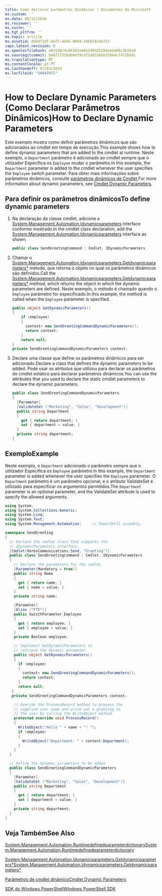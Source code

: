 ```yaml
---
title: Como declarar parâmetros dinâmicos | Documentos da Microsoft
ms.custom: ''
ms.date: 09/13/2016
ms.reviewer: ''
ms.suite: ''
ms.tgt_pltfrm: ''
ms.topic: article
ms.assetid: db04f1df-def5-4456-8869-336024cda723
caps.latest.revision: 8
ms.openlocfilehash: a9c530cdc66302eb6b3d9d2b284eeb486c3b2ba9
ms.sourcegitcommit: b6871f21bd666f9cd71dd336bb3f844cf472b56c
ms.translationtype: MT
ms.contentlocale: pt-PT
ms.lasthandoff: 02/03/2019
ms.locfileid: "56847972"
---
```

# <a name="how-to-declare-dynamic-parameters"></a><span data-ttu-id="e0cf3-102">How to Declare Dynamic Parameters (Como Declarar Parâmetros Dinâmicos)</span><span class="sxs-lookup"><span data-stu-id="e0cf3-102">How to Declare Dynamic Parameters</span></span>

<span data-ttu-id="e0cf3-103">Este exemplo mostra como definir parâmetros dinâmicos que são adicionados ao cmdlet em tempo de execução.</span><span class="sxs-lookup"><span data-stu-id="e0cf3-103">This example shows how to define dynamic parameters that are added to the cmdlet at runtime.</span></span> <span data-ttu-id="e0cf3-104">Neste exemplo, o `Department` parâmetro é adicionado ao cmdlet sempre que o utilizador Especifica os `Employee` mudar o parâmetro.</span><span class="sxs-lookup"><span data-stu-id="e0cf3-104">In this example, the `Department` parameter is added to the cmdlet whenever the user specifies the `Employee` switch parameter.</span></span> <span data-ttu-id="e0cf3-105">Para obter mais informações sobre parâmetros dinâmicos, consulte [parâmetros dinâmicos de Cmdlet](./cmdlet-dynamic-parameters.md).</span><span class="sxs-lookup"><span data-stu-id="e0cf3-105">For more information about dynamic parameters, see [Cmdlet Dynamic Parameters](./cmdlet-dynamic-parameters.md).</span></span>

## <a name="to-define-dynamic-parameters"></a><span data-ttu-id="e0cf3-106">Para definir os parâmetros dinâmicos</span><span class="sxs-lookup"><span data-stu-id="e0cf3-106">To define dynamic parameters</span></span>

1. <span data-ttu-id="e0cf3-107">Na declaração da classe cmdlet, adicione a [System.Management.Automation.Idynamicparameters](/dotnet/api/System.Management.Automation.IDynamicParameters) interface conforme mostrado.</span><span class="sxs-lookup"><span data-stu-id="e0cf3-107">In the cmdlet class declaration, add the [System.Management.Automation.Idynamicparameters](/dotnet/api/System.Management.Automation.IDynamicParameters) interface as shown.</span></span>

   ```csharp
   public class SendGreetingCommand : Cmdlet, IDynamicParameters
   ```

2. <span data-ttu-id="e0cf3-108">Chamar o [System.Management.Automation.Idynamicparameters.Getdynamicparameters\*](/dotnet/api/System.Management.Automation.IDynamicParameters.GetDynamicParameters) método, que retorna o objeto no qual os parâmetros dinâmicos são definidos.</span><span class="sxs-lookup"><span data-stu-id="e0cf3-108">Call the [System.Management.Automation.Idynamicparameters.Getdynamicparameters\*](/dotnet/api/System.Management.Automation.IDynamicParameters.GetDynamicParameters) method, which returns the object in which the dynamic parameters are defined.</span></span> <span data-ttu-id="e0cf3-109">Neste exemplo, o método é chamado quando o `Employee` parâmetro for especificado.</span><span class="sxs-lookup"><span data-stu-id="e0cf3-109">In this example, the method is called when the `Employee` parameter is specified.</span></span>

   ```csharp
   public object GetDynamicParameters()
   {
       if (employee)
       {
         context= new SendGreetingCommandDynamicParameters();
         return context;
       }
       return null;
   }
   private SendGreetingCommandDynamicParameters context;
   ```

3. <span data-ttu-id="e0cf3-110">Declare uma classe que define os parâmetros dinâmicos para ser adicionado.</span><span class="sxs-lookup"><span data-stu-id="e0cf3-110">Declare a class that defines the dynamic parameters to be added.</span></span> <span data-ttu-id="e0cf3-111">Pode usar os atributos que utilizou para declarar os parâmetros do cmdlet estático para declarar parâmetros dinâmicos.</span><span class="sxs-lookup"><span data-stu-id="e0cf3-111">You can use the attributes that you used to declare the static cmdlet parameters to declare the dynamic parameters.</span></span>

   ```csharp
   public class SendGreetingCommandDynamicParameters
   {
     [Parameter]
     [ValidateSet ("Marketing", "Sales", "Development")]
     public string Department
     {
       get { return department; }
       set { department = value; }
     }
     private string department;
   }
   ```

## <a name="example"></a><span data-ttu-id="e0cf3-112">Exemplo</span><span class="sxs-lookup"><span data-stu-id="e0cf3-112">Example</span></span>

<span data-ttu-id="e0cf3-113">Neste exemplo, o `Department` adicionado o parâmetro sempre que o utilizador Especifica os `Employee` parâmetro.</span><span class="sxs-lookup"><span data-stu-id="e0cf3-113">In this example, the `Department` parameter is added whenever the user specifies the `Employee` parameter.</span></span> <span data-ttu-id="e0cf3-114">O `Department` parâmetro é um parâmetro opcional, e o atributo ValidateSet é utilizado para especificar os argumentos permitidos.</span><span class="sxs-lookup"><span data-stu-id="e0cf3-114">The `Department` parameter is an optional parameter, and the ValidateSet attribute is used to specify the allowed arguments.</span></span>

```csharp
using System;
using System.Collections.Generic;
using System.Linq;
using System.Text;
using System.Management.Automation;     // PowerShell assembly.

namespace SendGreeting
{
  // Declare the cmdlet class that supports the
  // IDynamicParameters interface.
  [Cmdlet(VerbsCommunications.Send, "Greeting")]
  public class SendGreetingCommand : Cmdlet, IDynamicParameters
  {
    // Declare the parameters for the cmdlet.
    [Parameter(Mandatory = true)]
    public string Name
    {
      get { return name; }
      set { name = value; }
    }
    private string name;

    [Parameter]
    [Alias ("FTE")]
    public SwitchParameter Employee
    {
      get { return employee; }
      set { employee = value; }
    }
    private Boolean employee;

    // Implement GetDynamicParameters to
    // retrieve the dynamic parameter.
    public object GetDynamicParameters()
    {
      if (employee)
      {
        context= new SendGreetingCommandDynamicParameters();
        return context;
      }
      return null;
   }
   private SendGreetingCommandDynamicParameters context;

    // Overide the ProcessRecord method to process the
    // supplied user name and write out a greeting to
    // the user by calling the WriteObject method.
    protected override void ProcessRecord()
    {
      WriteObject("Hello " + name + "! ");
      if (employee)
      {
        WriteObject("Department: " + context.Department);
      }
    }
  }

  // Define the dynamic parameters to be added
  public class SendGreetingCommandDynamicParameters
  {
    [Parameter]
    [ValidateSet ("Marketing", "Sales", "Development")]
    public string Department
    {
      get { return department; }
      set { department = value; }
    }
    private string department;
  }
}
```

## <a name="see-also"></a><span data-ttu-id="e0cf3-115">Veja Também</span><span class="sxs-lookup"><span data-stu-id="e0cf3-115">See Also</span></span>

[<span data-ttu-id="e0cf3-116">System.Management.Automation.Runtimedefinedparameterdictionary</span><span class="sxs-lookup"><span data-stu-id="e0cf3-116">System.Management.Automation.Runtimedefinedparameterdictionary</span></span>](/dotnet/api/System.Management.Automation.RuntimeDefinedParameterDictionary)

[<span data-ttu-id="e0cf3-117">System.Management.Automation.Idynamicparameters.Getdynamicparameters\*</span><span class="sxs-lookup"><span data-stu-id="e0cf3-117">System.Management.Automation.Idynamicparameters.Getdynamicparameters\*</span></span>](/dotnet/api/System.Management.Automation.IDynamicParameters.GetDynamicParameters)

[<span data-ttu-id="e0cf3-118">Parâmetros de cmdlet dinâmico</span><span class="sxs-lookup"><span data-stu-id="e0cf3-118">Cmdlet Dynamic Parameters</span></span>](./cmdlet-dynamic-parameters.md)

[<span data-ttu-id="e0cf3-119">SDK do Windows PowerShell</span><span class="sxs-lookup"><span data-stu-id="e0cf3-119">Windows PowerShell SDK</span></span>](../windows-powershell-reference.md)